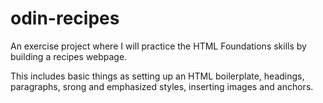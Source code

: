 # odin-recipes

An exercise project where I will practice the HTML Foundations skills by building a recipes webpage.

This includes basic things as setting up an HTML boilerplate, headings, paragraphs,
srong and emphasized styles, inserting images and anchors.